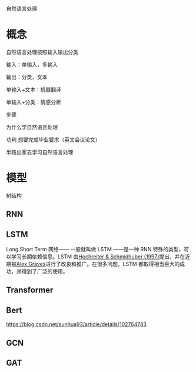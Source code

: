 自然语言处理

# 概念

自然语言处理按照输入输出分类

输入：单输入，多输入

输出：分类，文本

单输入+文本：机器翻译

单输入+分类：情感分析



步骤

为什么学自然语言处理

功利 想要完成毕业要求（英文会议论文）

半路出家去学习自然语言处理



# 模型

树结构

## RNN

## LSTM

Long Short Term 网络—— 一般就叫做 LSTM ——是一种 RNN 特殊的类型，可以学习长期依赖信息。LSTM 由[Hochreiter & Schmidhuber (1997)](https://links.jianshu.com/go?to=http%3A%2F%2Fdeeplearning.cs.cmu.edu%2Fpdfs%2FHochreiter97_lstm.pdf)提出，并在近期被[Alex Graves](https://links.jianshu.com/go?to=https%3A%2F%2Fscholar.google.com%2Fcitations%3Fuser%3DDaFHynwAAAAJ%26hl%3Den)进行了改良和推广。在很多问题，LSTM 都取得相当巨大的成功，并得到了广泛的使用。

## Transformer



## Bert

https://blog.csdn.net/sunhua93/article/details/102764783

## GCN



## GAT


